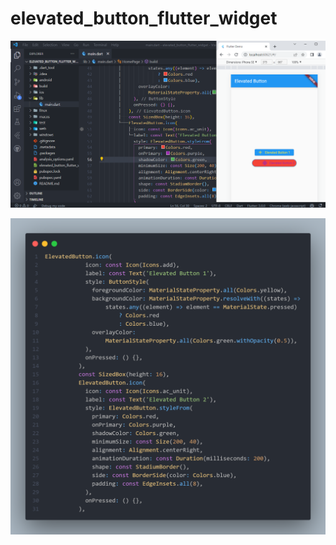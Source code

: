 # elevated_button_flutter_widget

![screenshot](assets/images/pic1.png)

![screenshot](assets/images/code.png)
